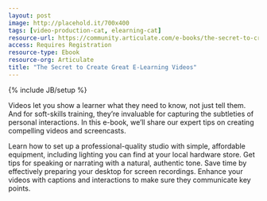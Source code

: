 ```yaml
---
layout: post
image: http://placehold.it/700x400
tags: [video-production-cat, elearning-cat]
resource-url: https://community.articulate.com/e-books/the-secret-to-creating-great-e-learning-videos
access: Requires Registration
resource-type: Ebook
resource-org: Articulate
title: "The Secret to Create Great E-Learning Videos"
---
```

{% include JB/setup %}

Videos let you show a learner what they need to know, not just tell them. And for soft-skills training, they’re invaluable for capturing the subtleties of personal interactions. In this e-book, we’ll share our expert tips on creating compelling videos and screencasts.

Learn how to set up a professional-quality studio with simple, affordable equipment, including lighting you can find at your local hardware store. Get tips for speaking or narrating with a natural, authentic tone. Save time by effectively preparing your desktop for screen recordings. Enhance your videos with captions and interactions to make sure they communicate key points.
